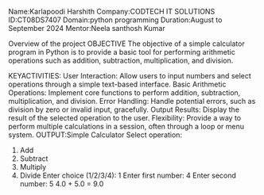   Name:Karlapoodi Harshith Company:CODTECH IT SOLUTIONS ID:CT08DS7407 Domain:python programming Duration:August to September 2024 Mentor:Neela santhosh Kumar

Overview of the project OBJECTIVE The objective of a simple calculator program in Python is to provide a basic tool for performing arithmetic operations such as addition, subtraction, multiplication, and division.

KEYACTIVITIES: User Interaction: Allow users to input numbers and select operations through a simple text-based interface. Basic Arithmetic Operations: Implement core functions to perform addition, subtraction, multiplication, and division. Error Handling: Handle potential errors, such as division by zero or invalid input, gracefully. Output Results: Display the result of the selected operation to the user. Flexibility: Provide a way to perform multiple calculations in a session, often through a loop or menu system.
OUTPUT:Simple Calculator
Select operation:
1. Add
2. Subtract
3. Multiply
4. Divide
Enter choice (1/2/3/4): 1
Enter first number: 4
Enter second number: 5
4.0 + 5.0 = 9.0
